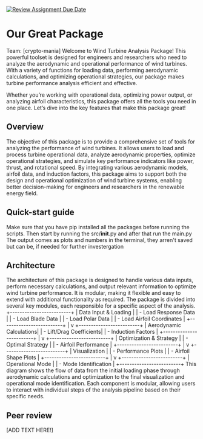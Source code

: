 [![Review Assignment Due Date](https://classroom.github.com/assets/deadline-readme-button-22041afd0340ce965d47ae6ef1cefeee28c7c493a6346c4f15d667ab976d596c.svg)](https://classroom.github.com/a/zjSXGKeR)
# Our Great Package

Team: [crypto-mania]
Welcome to Wind Turbine Analysis Package! This powerful toolset is designed for engineers and researchers who need to analyze the aerodynamic and operational performance of wind turbines. With a variety of functions for loading data, performing aerodynamic calculations, and optimizing operational strategies, our package makes turbine performance analysis efficient and effective.

Whether you’re working with operational data, optimizing power output, or analyzing airfoil characteristics, this package offers all the tools you need in one place. Let’s dive into the key features that make this package great!

## Overview

The objective of this package is to provide a comprehensive set of tools for analyzing the performance of wind turbines. It allows users to load and process turbine operational data, analyze aerodynamic properties, optimize operational strategies, and simulate key performance indicators like power, thrust, and rotational speed. By integrating various aerodynamic models, airfoil data, and induction factors, this package aims to support both the design and operational optimization of wind turbine systems, enabling better decision-making for engineers and researchers in the renewable energy field.

## Quick-start guide
Make sure that you have pip installed all the packages before running the scripts.
Then start by running the src/__init__.py
and after that run the main.py
The output comes as plots and numbers in the terminal, they arren't saved but can be, if needed for further investergation

## Architecture
The architecture of this package is designed to handle various data inputs, perform necessary calculations, and output relevant information to optimize wind turbine performance. It is modular, making it flexible and easy to extend with additional functionality as required. The package is divided into several key modules, each responsible for a specific aspect of the analysis.
+-------------------------+
|  Data Input & Loading    |
|  - Load Response Data    |
|  - Load Blade Data       |
|  - Load Polar Data       |
|  - Load Airfoil Coordinates |
+-------------------------+
            |
            v
+-------------------------+
|  Aerodynamic Calculations|
|  - Lift/Drag Coefficients|
|  - Induction Factors     |
+-------------------------+
            |
            v
+-------------------------+
|  Optimization & Strategy |
|  - Optimal Strategy      |
|  - Airfoil Performance   |
+-------------------------+
            |
            v
+-------------------------+
|   Visualization         |
|   - Performance Plots    |
|   - Airfoil Shape Plots  |
+-------------------------+
            |
            v
+-------------------------+
|  Operational Mode        |
|  - Mode Identification   |
+-------------------------+
This diagram shows the flow of data from the initial loading phase through aerodynamic calculations and optimization to the final visualization and operational mode identification. Each component is modular, allowing users to interact with individual steps of the analysis pipeline based on their specific needs.
## Peer review

[ADD TEXT HERE!]
